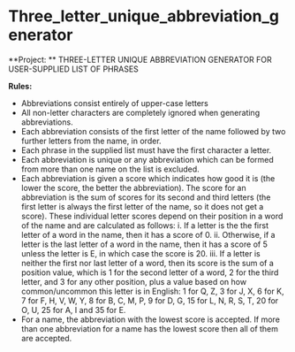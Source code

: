 # Three_letter_unique_abbreviation_generator

**Project: ** THREE-LETTER UNIQUE ABBREVIATION GENERATOR FOR USER-SUPPLIED LIST OF PHRASES

**Rules:**
* Abbreviations consist entirely of upper-case letters
* All non-letter characters are completely ignored when generating abbreviations.
* Each abbreviation consists of the first letter of the name followed by two further letters from the name, in order.
* Each phrase in the supplied list must have the first character a letter.
* Each abbreviation is unique or any abbreviation which can be formed from more than one name on the list is excluded.
* Each abbreviation is given a score which indicates how good it is (the lower the score, the better the abbreviation). The score for an abbreviation is the sum of
scores for its second and third letters (the first letter is always the first letter of
the name, so it does not get a score). These individual letter scores depend on their position in a word of the name and are calculated as follows:
  i.	If a letter is the the first letter of a word in the name, then it has a score of 0.
  ii.	Otherwise, if a letter is the last letter of a word in the name, then it has a score of 5 unless the letter is E, in which case the score is 20.
  iii.	If a letter is neither the first nor last letter of a word, then its score is the sum of a position value, which is 1 for the second letter of a word, 2 for the third letter, and 3 for any other position, plus a value based on how common/uncommon this letter is in English: 1 for Q, Z, 3 for J, X, 6 for K, 7 for F, H, V, W, Y, 8 for B, C, M, P, 9 for D, G, 15 for L, N, R, S, T, 20 for O, U, 25 for A, I and 35 for E.
* For a name, the abbreviation with the lowest score is accepted. If more than one abbreviation for a name has the lowest score then all of them are accepted.
